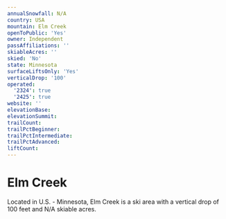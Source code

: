 ```yaml
---
annualSnowfall: N/A
country: USA
mountain: Elm Creek
openToPublic: 'Yes'
owner: Independent
passAffiliations: ''
skiableAcres: ''
skied: 'No'
state: Minnesota
surfaceLiftsOnly: 'Yes'
verticalDrop: '100'
operated:
  '2324': true
  '2425': true
website: ''
elevationBase:
elevationSummit:
trailCount:
trailPctBeginner:
trailPctIntermediate:
trailPctAdvanced:
liftCount:
---
```



# Elm Creek

Located in U.S. - Minnesota, Elm Creek is a ski area with a vertical drop of 100 feet and N/A skiable acres.

